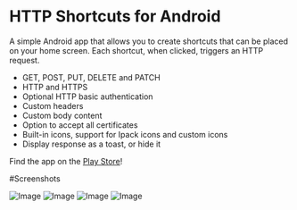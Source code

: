 # HTTP Shortcuts for Android

A simple Android app that allows you to create shortcuts that can be placed on your home screen. Each shortcut, when clicked, triggers an HTTP request.

- GET, POST, PUT, DELETE and PATCH
- HTTP and HTTPS
- Optional HTTP basic authentication
- Custom headers
- Custom body content
- Option to accept all certificates
- Built-in icons, support for Ipack icons and custom icons
- Display response as a toast, or hide it

Find the app on the [Play Store](https://play.google.com/store/apps/details?id=ch.rmy.android.http_shortcuts)!

#Screenshots

![Image](https://raw.githubusercontent.com/Waboodoo/HTTP-Shortcuts/master/Screenshots/main_screen.png)
![Image](https://raw.githubusercontent.com/Waboodoo/HTTP-Shortcuts/master/Screenshots/shortcut_options.png)
![Image](https://raw.githubusercontent.com/Waboodoo/HTTP-Shortcuts/master/Screenshots/editor.png)
![Image](https://raw.githubusercontent.com/Waboodoo/HTTP-Shortcuts/master/Screenshots/home_screen_with_shortcuts.png)



